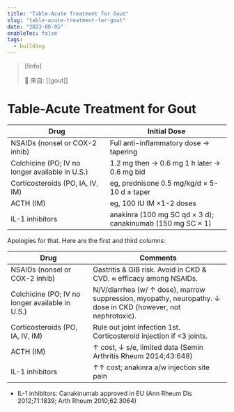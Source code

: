 ```yaml
---
title: "Table-Acute Treatment for Gout"
slug: "table-acute-treatment-for-gout"
date: "2023-08-05"
enableToc: false
tags:
  - building
---
```


> [!info]
>
> 🌱 來自: [[gout]]

# Table-Acute Treatment for Gout

| Drug                                            | Initial Dose                                               |
| ----------------------------------------------- | ---------------------------------------------------------- |
| NSAIDs (nonsel or COX-2 inhib)                  | Full anti-inflammatory dose → tapering                     |
| Colchicine (PO; IV no longer available in U.S.) | 1.2 mg then → 0.6 mg 1 h later → 0.6 mg bid                |
| Corticosteroids (PO, IA, IV, IM)                | eg, prednisone 0.5 mg/kg/d × 5-10 d ± taper                |
| ACTH (IM)                                       | eg, 100 IU IM ×1-2 doses                                   |
| IL-1 inhibitors                                 | anakinra (100 mg SC qd × 3 d); canakinumab (150 mg SC × 1) |

Apologies for that. Here are the first and third columns:

| Drug                                            | Comments                                                                                                      |
| ----------------------------------------------- | ------------------------------------------------------------------------------------------------------------- |
| NSAIDs (nonsel or COX-2 inhib)                  | Gastritis & GIB risk. Avoid in CKD & CVD. ≈ efficacy among NSAIDs.                                            |
| Colchicine (PO; IV no longer available in U.S.) | N/V/diarrhea (w/ ↑ dose), marrow suppression, myopathy, neuropathy. ↓ dose in CKD (however, not nephrotoxic). |
| Corticosteroids (PO, IA, IV, IM)                | Rule out joint infection 1st. Corticosteroid injection if <3 joints.                                          |
| ACTH (IM)                                       | ↑ cost, ↓ s/e, limited data (Semin Arthritis Rheum 2014;43:648)                                               |
| IL-1 inhibitors                                 | ↑↑ cost; anakinra a/w injection site pain                                                                     |

- IL-1 inhibitors: Canakinumab approved in EU (Ann Rheum Dis 2012;71:1839; Arth Rheum 2010;62:3064)
